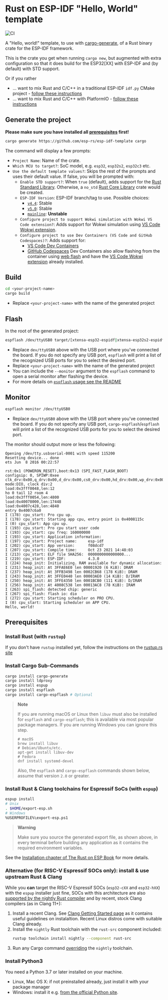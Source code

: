 # Rust on ESP-IDF "Hello, World" template
![CI](https://github.com/esp-rs/esp-idf-template/actions/workflows/ci.yml/badge.svg)


A "Hello, world!" template, to use with [cargo-generate](https://github.com/cargo-generate/cargo-generate), of a Rust binary crate for the ESP-IDF framework.

This is the crate you get when running `cargo new`, but augmented with extra configuration so that it does build for the ESP32[XX] with ESP-IDF and (by default) with STD support.

Or if you rather
* ... want to mix Rust and C/C++ in a traditional ESP-IDF `idf.py` CMake project - [follow these instructions](README-cmake.md)
* ... want to mix Rust and C/C++ with PlatformIO - [follow these instructions](README-pio.md)

## Generate the project

**Please make sure you have installed all [prerequisites](#prerequisites) first!**

```sh
cargo generate https://github.com/esp-rs/esp-idf-template cargo
```

The command will display a few prompts:
- `Project Name`: Name of the crate.
- `Which MCU to target?`: SoC model, e.g. `esp32`, `esp32s2`, `esp32c3` etc.
- `Use the default template values?`: Skips the rest of the prompts and uses their default value. If false, you will be prompted with:
  - `Enable STD support?`: When `true` (default), adds support for the [Rust Standard Library](https://doc.rust-lang.org/std/). Otherwise, a `no_std` [Rust Core Library](https://doc.rust-lang.org/core/index.html) crate would be created.
  - `ESP-IDF Version`: ESP-IDF branch/tag to use. Possible choices:
    - [`v4.4`](https://github.com/espressif/esp-idf/tree/release/v4.4): Stable
    - [`v5.0`](https://github.com/espressif/esp-idf/tree/release/v5.0): Stable
    - [`mainline`](https://github.com/espressif/esp-idf/tree/master): **Unstable**
   - `Configure project to support Wokwi simulation with Wokwi VS Code extension?`: Adds support for Wokwi simulation using [VS Code Wokwi extension](https://marketplace.visualstudio.com/items?itemName=wokwi.wokwi-vscode).
  - `Configure project to use Dev Containers (VS Code and GitHub Codespaces)?`: Adds support for:
      -  [VS Code Dev Containers](https://code.visualstudio.com/docs/remote/containers#_quick-start-open-an-existing-folder-in-a-container)
      -  [GitHub Codespaces](https://docs.github.com/en/codespaces/developing-in-codespaces/creating-a-codespace)
     Dev Containers also allow flashing from the container using [web flash](https://github.com/bjoernQ/esp-web-flash-server) and have the [VS Code Wokwi extension](https://marketplace.visualstudio.com/items?itemName=wokwi.wokwi-vscode) already installed.

## Build

```sh
cd <your-project-name>
cargo build
```

- Replace `<your-project-name>` with the name of the generated project

## Flash

In the root of the generated project:

```sh
espflash /dev/ttyUSB0 target/[xtensa-esp32-espidf|xtensa-esp32s2-espidf|xtensa-esp32s3-espidf|riscv32imc-esp-espidf]/debug/<your-project-name>
```

- Replace `dev/ttyUSB0` above with the USB port where you've connected the board. If you do not
specify any USB port, `espflash` will print a list of the recognized USB ports for you to select
the desired port.
- Replace `<your-project-name>` with the name of the generated project
- You can include the `--monitor` argument to the `espflash` command to open a serial monitor after flashing the device.
- For more details on [`espflash` usage see the README](https://github.com/esp-rs/espflash/tree/main/espflash#usage)

## Monitor
```sh
espflash monitor /dev/ttyUSB0
```

- Replace `dev/ttyUSB0` above with the USB port where you've connected the board. If you do not
specify any USB port, `cargo-espflash`/`espflash` will print a list of the recognized USB ports for you to select
the desired port.

The monitor should output more or less the following:
```
Opening /dev/tty.usbserial-0001 with speed 115200
Resetting device... done
ets Jun  8 2016 00:22:57

rst:0x1 (POWERON_RESET),boot:0x13 (SPI_FAST_FLASH_BOOT)
configsip: 0, SPIWP:0xee
clk_drv:0x00,q_drv:0x00,d_drv:0x00,cs0_drv:0x00,hd_drv:0x00,wp_drv:0x00
mode:DIO, clock div:2
load:0x3fff0048,len:12
ho 0 tail 12 room 4
load:0x3fff0054,len:4800
load:0x40078000,len:17448
load:0x4007c428,len:4840
entry 0x4007c6a0
I (178) cpu_start: Pro cpu up.
I (178) cpu_start: Starting app cpu, entry point is 0x4008115c
I (0) cpu_start: App cpu up.
I (193) cpu_start: Pro cpu start user code
I (193) cpu_start: cpu freq: 160000000
I (193) cpu_start: Application information:
I (197) cpu_start: Project name:     esp-idf
I (202) cpu_start: App version:      f08dcd7
I (207) cpu_start: Compile time:     Oct 23 2021 14:48:03
I (213) cpu_start: ELF file SHA256:  0000000000000000...
I (219) cpu_start: ESP-IDF:          4.3.0
I (224) heap_init: Initializing. RAM available for dynamic allocation:
I (231) heap_init: At 3FFAE6E0 len 00001920 (6 KiB): DRAM
I (237) heap_init: At 3FFB3498 len 0002CB68 (178 KiB): DRAM
I (243) heap_init: At 3FFE0440 len 00003AE0 (14 KiB): D/IRAM
I (250) heap_init: At 3FFE4350 len 0001BCB0 (111 KiB): D/IRAM
I (256) heap_init: At 4008C538 len 00013AC8 (78 KiB): IRAM
I (263) spi_flash: detected chip: generic
I (267) spi_flash: flash io: dio
I (272) cpu_start: Starting scheduler on PRO CPU.
I (0) cpu_start: Starting scheduler on APP CPU.
Hello, world!
```

## Prerequisites

### Install Rust (with `rustup`)

If you don't have `rustup` installed yet, follow the instructions on the [rustup.rs site](https://rustup.rs)

### Install Cargo Sub-Commands

```sh
cargo install cargo-generate
cargo install ldproxy
cargo install espup
cargo install espflash
cargo install cargo-espflash # Optional
```
> **Note**
>
> If you are running macOS or Linux then `libuv` must also be installed for `espflash` and `cargo-espflash`; this is available via most popular package managers. If you are running Windows you can ignore this step.
> ```
> # macOS
> brew install libuv
> # Debian/Ubuntu/etc.
> apt-get install libuv-dev
> # Fedora
> dnf install systemd-devel
> ```
> Also, the `espflash` and `cargo-espflash` commands shown below, assume that version `2.0` or
> greater.

### Install Rust & Clang toolchains for Espressif SoCs (with `espup`)

```sh
espup install
# Unix
. $HOME/export-esp.sh
# Windows
%USERPROFILE%\export-esp.ps1
```
> **Warning**
>
> Make sure you source the generated export file, as shown above, in every terminal before building any application as it contains the required environment variables.

See the [Installation chapter of The Rust on ESP Book](https://esp-rs.github.io/book/installation/installation.html) for more details.

### Alternative (for RISC-V Espressif SOCs **only**): install & use upstream Rust & Clang

While you **can** target the RISC-V Espressif SOCs (`esp32-cXX` and `esp32-hXX`) with the `espup` installer just fine, SOCs with this architecture are also [supported by the nightly Rust compiler](https://esp-rs.github.io/book/installation/installation.html#risc-v) and by recent, stock Clang compilers (as in Clang 11+):

1. Install a recent Clang. See [Clang Getting Started page](https://clang.llvm.org/get_started.html) as it contains useful guidelines on instalaltion. Recent Linux distros come with suitable Clang already.
2. Install the `nightly` Rust toolchain with the `rust-src` component included:
   ```sh
   rustup toolchain install nightly --component rust-src
   ```
3. Run any Cargo command [overriding](https://rust-lang.github.io/rustup/overrides.html#overrides) the `nightly` toolchain.

### Install Python3

You need a Python 3.7 or later installed on your machine.
* Linux, Mac OS X: if not preinstalled already, just install it with your package manager
* Windows: install it e.g. [from the official Python site](https://www.python.org/downloads/).
